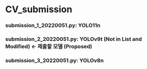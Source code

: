 # CV_submission

### submission_1_20220051.py: YOLO11n

### submission_2_20220051.py: YOLOv9t (Not in List and Modified) <- 제출할 모델 (Proposed)

### submission_3_20220051.py: YOLOv8n
